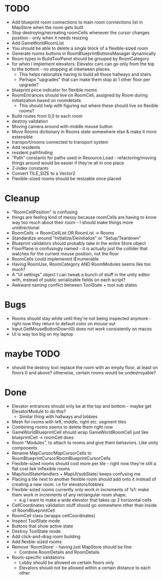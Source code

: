 # TODO

- Add blueprint room connections to main room connections list in MapStore when the room gets built 
- Stop destroying/recreating roomCells whenever the cursor changes position - only when it needs resizing
- Add GameWorldRoomList 
- You should be able to delete a single block of a flexible-sized room
- Generate rooms buttons in RoomBlueprintButtonsManager dynamically
- Room types in BuildToolPanel should be grouped by RoomCategory
- for when I implement elevators: Elevator cars can go only from the top to the bottom - no stopping at inbetween places.
  - This helps rationalize having to build all those hallways and stairs
  - Perhaps "upgrades" that can make them stop at 1 other floor per upgrade?
- blueprint price indicator for flexible rooms
- RoomEntrances should live on RoomCell, assigned by Room during initialization based on roomdetails
  - This should help with figuring out where these should live on flexible rooms?
- Build routes from 0,0 to each room
- destroy validation
- Moving camera around with middle mouse button
- Move Rooms dictionary in Rooms state somewhere else & make it more extensible
- transport/rooms connected to transport system
- Add residents
- resident pathfinding
- "Path" constants for paths used in Resource.Load - refactoring/moving things around would be easier
  if they're all in one place
- Z-index constants
- Convert TILE_SIZE to a Vector2
- Flexible-sized rooms should be resizable once placed

# Cleanup

- "RoomCellPosition" is confusing
- things are feeling kind of messy because roomCells are having to know way too much about their room - I should make things more unidirectional
- RoomCells -> RoomCellList OR RoomList -> Rooms
- Standardize around "Initialize/Deinitialize" or "Setup/Teardown"
- Blueprint validators should probably take in the entire Store object
- FloorPlane is confusingly named - it is actually just the collider that watches for the current mouse position, not the floor
- RoomCells could implememnt IEnumerable
- Having RoomUse, RoomCategory AND RoomModules seems like too much?
- A "UI settings" object I can tweak a bunch of stuff in the unity editor with, instead of public serializable fields on each script?
- Awkward naming conflict between ToolState + tool sub states

# Bugs

- Rooms should stay white until they're not being inspected anymore - right now they return to default color on mouse out
- Input.GetMouseButtonDown(0) does not work consistently on macos
- UI is way too big on my laptop

# maybe TODO

- should the destroy tool replace the room with an empty floor, at least on floors 0 and above? otherwise, certain rooms would be undestroyable?

# Done

- Elevator entrances should only be at the top and bottom - maybe get ElevatorModule to do this?
  - Similar thing with hallways and lobbies
- Mesh for rooms with left, middle, right etc. segment tiles
- Combining rooms seems to delete them right now
- GameWorldBlueprintCell should wrap GameWorldRoomCell just like blueprintCell -> roomCell does
- Room "Modules", to attach to rooms and give them behaviors. Like unity components
- Rename MapCursor/MapCursorCells to RoomBlueprintCursor/RoomBlueprintCursorCells
- Flexible-sized rooms should cost more per tile - right now they're still a flat cost liek Inflexible rooms
- Map/toolStateHandlers + MapUI/subState/ keeps confusing me
- Placing a tile next to another flexible room should add onto it instead of creating a new room. i.e for elevators/lobbies
- Flexible-sized rooms currently only work in increments of 1x1: make them work in increments of any rectangular room shape.
  - e.g I want to make a wide elevator that takes up 2 horizontal cells
- CellCoordinates validation stuff should go somewhere other than inside of RoomBlueprintCell
- RoomCell class (wrapps cellCoordinates)
- Inspect ToolState mode
- Buttons that show active state
- Destroy ToolState mode
- Add click-and-drag room building
- Add flexble-sized rooms
- Remove 'RoomStore' - having just MapStore should be fine
  - Combine RoomDetails and RoomDetails
- Room-specific validations
  - Lobby should be allowed on certain floors only
  - Elevators should not be allowed within a certain distance to each other